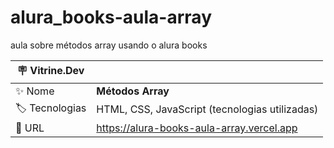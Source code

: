 # alura_books-aula-array

aula sobre métodos array usando o alura books

| :placard: Vitrine.Dev |     |
| -------------  | --- |
| :sparkles: Nome        | **Métodos Array**
| :label: Tecnologias | HTML, CSS, JavaScript (tecnologias utilizadas)
| :rocket: URL         | https://alura-books-aula-array.vercel.app
